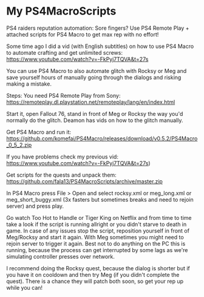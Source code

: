 # My PS4MacroScripts
PS4 raiders reputation automation: Sore fingers? Use PS4 Remote Play + attached scripts for PS4 Macro to get max rep with no effort!

Some time ago I did a vid (with English subtitles) on how to use PS4 Macro to automate crafting and get unlimited screws:  
https://www.youtube.com/watch?v=-FkPyj7TQVA&t=27s

You can use PS4 Macro to also automate glitch with Rocksy or Meg and save yourself hours of manually going through the dialogs and risking making a mistake.

Steps:
You need PS4 Remote Play from Sony: 
https://remoteplay.dl.playstation.net/remoteplay/lang/en/index.html

Start it, open Fallout 76, stand in front of Meg or Rocksy the way you'd normally do the glitch. Deamon has vids on how to the glitch manually.

Get PS4 Macro and run it: https://github.com/komefai/PS4Macro/releases/download/v0.5.2/PS4Macro_0_5_2.zip

If you have problems check my previous vid: https://www.youtube.com/watch?v=-FkPyj7TQVA&t=27s)

Get scripts for the quests and unpack them:
https://github.com/fala13/PS4MacroScripts/archive/master.zip

In PS4 Macro press File > Open and select rocksy.xml or meg_long.xml or meg_short_buggy.xml (3x fasters but sometimes breaks and need to rejoin server) and press play.

Go watch Too Hot to Handle or Tiger King on Netflix and from time to time take a look if the script is running allright or you didn't starve to death in game. In case of any issues stop the script, reposition yourself in front of Meg/Rocksy and start it again. With Meg sometimes you might need to rejoin server to trigger it again. Best not to do anything on the PC this is running, because the process can get interrupted by some lags as we're simulating controller presses over network.

I recommend doing the Rocksy quest, because the dialog is shorter but if you have it on cooldown and then try Meg (if you didn't complete the quest). There is a chance they will patch both soon, so get your rep up while you can!
